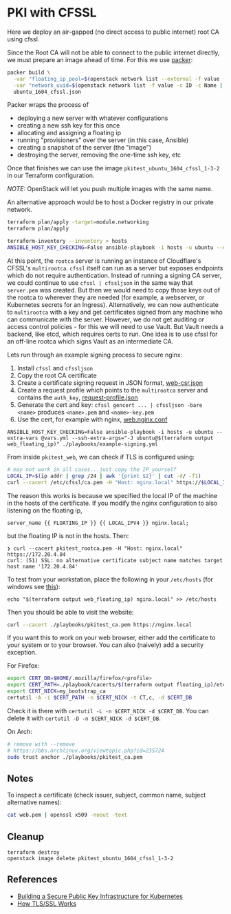 # PKI with CFSSL

Here we deploy an air-gapped (no direct access to public internet) root CA
using cfssl.

Since the Root CA will not be able to connect to the public internet directly,
we must prepare an image ahead of time. For this we use [packer][packer-io]:

[packer-io]: https://www.packer.io/

```bash
packer build \
  -var "floating_ip_pool=$(openstack network list --external -f value -c Name)" \
  -var "network_uuid=$(openstack network list -f value -c ID -c Name | grep mylan | awk '{print $1}')" \
  ubuntu_1604_cfssl.json
```

Packer wraps the process of

- deploying a new server with whatever configurations
- creating a new ssh key for this once
- allocating and assigning a floating ip
- running "provisioners" over the server (in this case, Ansible)
- creating a snapshot of the server (the "image")
- destroying the server, removing the one-time ssh key, etc

Once that finishes we can use the image `pkitest_ubuntu_1604_cfssl_1-3-2` in
our Terraform configuration.

*NOTE:* OpenStack will let you push multiple images with the same name.

An alternative approach would be to host a Docker registry in our private
network.

```bash
terraform plan/apply -target=module.networking
terraform plan/apply

terraform-inventory --inventory > hosts
ANSIBLE_HOST_KEY_CHECKING=False ansible-playbook -i hosts -u ubuntu --extra-vars @vars.yml --ssh-extra-args="-J ubuntu@$(terraform output web_floating_ip)" ./playbooks/initialize-rootca.yml
```

At this point, the `rootca` server is running an instance of Cloudflare's
CFSSL's `multirootca`. `cfssl` itself can run as a server but exposes endpoints
which do not require authentication. Instead of running a signing CA server, we
could continue to use `cfssl | cfssljson` in the same way that `server.pem` was
created. But then we would need to copy those keys out of the rootca to
wherever they are needed (for example, a webserver, or Kubernetes secrets for
an Ingress).  Alternatively, we can now authenticate to `multirootca` with a
key and get certificates signed from any machine who can communicate with the
server.  However, we do not get auditing or access control policies - for this
we will need to use Vault. But Vault needs a backend, like etcd, which requires
certs to run. One idea is to use cfssl for an off-line rootca which signs Vault
as an intermediate CA.

Lets run through an example signing process to secure nginx:

1. Install `cfssl` and `cfssljson`
2. Copy the root CA certificate
3. Create a certificate signing request in JSON format, [web-csr.json](./playbooks/web-csr.json)
4. Create a request profile which points to the `multirootca` server and contains the `auth_key`, [request-profile.json](./playbooks/request-profile.json)
5. Generate the cert and key: `cfssl gencert ... | cfssljson -bare <name>` produces `<name>.pem` and `<name>-key.pem`
6. Use the cert, for example with nginx, [web.nginx.conf](./playbooks/web.nginx.conf)

```
ANSIBLE_HOST_KEY_CHECKING=False ansible-playbook -i hosts -u ubuntu --extra-vars @vars.yml --ssh-extra-args="-J ubuntu@$(terraform output web_floating_ip)" ./playbooks/example-signing.yml
```

From inside `pkitest_web`, we can check if TLS is configured using:

```bash
# may not work in all cases...just copy the IP yourself
LOCAL_IP=$(ip addr | grep /24 | awk '{print $2}' | cut -d/ -f1)
curl --cacert /etc/cfssl/ca.pem -H "Host: nginx.local" https://$LOCAL_IP
```

The reason this works is because we specified the local IP of the machine in
the hosts of the certificate. If you modify the nginx configuration to also
listening on the floating ip,

```
server_name {{ FLOATING_IP }} {{ LOCAL_IPV4 }} nginx.local;
```

but the floating IP is not in the hosts. Then:

```
❯ curl --cacert pkitest_rootca.pem -H "Host: nginx.local" https://172.20.4.84
curl: (51) SSL: no alternative certificate subject name matches target host name '172.20.4.84'
```

To test from your workstation, place the following in your `/etc/hosts` (for windows see [this](https://gist.github.com/zenorocha/18b10a14b2deb214dc4ce43a2d2e2992)):

```
echo "$(terraform output web_floating_ip) nginx.local" >> /etc/hosts
```

Then you should be able to visit the website:

```bash
curl --cacert ./playbooks/pkitest_ca.pem https://nginx.local
```

If you want this to work on your web browser, either add the certificate to
your system or to your browser. You can also (naively) add a security exception.

For Firefox:

```bash
export CERT_DB=$HOME/.mozilla/firefox/<profile>
export CERT_PATH=./playbook/cacerts/$(terraform output floating_ip)/etc/cfssl/ca.pem
export CERT_NICK=my_bootstrap_ca
certutil -A -i $CERT_PATH -n $CERT_NICK -t CT,c, -d $CERT_DB
```

Check it is there with `certutil -L -n $CERT_NICK -d $CERT_DB`. You can
delete it with `certutil -D -n $CERT_NICK -d $CERT_DB`.

On Arch:

```bash
# remove with --remove
# https://bbs.archlinux.org/viewtopic.php?id=235724
sudo trust anchor ./playbooks/pkitest_ca.pem
```

## Notes

To inspect a certificate (check issuer, subject, common name, subject alternative names):

```bash
cat web.pem | openssl x509 -noout -text
```

## Cleanup

```
terraform destroy
openstack image delete pkitest_ubuntu_1604_cfssl_1-3-2
```

## References

- [Building a Secure Public Key Infrastructure for Kubernetes](https://www.mikenewswanger.com/posts/2018/kubernetes-pki/)
- [How TLS/SSL Works](https://github.com/hashicorp/terraform-aws-vault/tree/master/modules/private-tls-cert#background)

